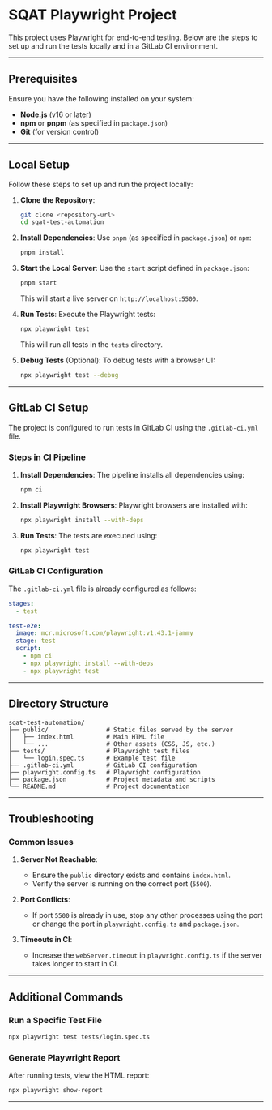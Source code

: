 # SQAT Playwright Project

This project uses [Playwright](https://playwright.dev/) for end-to-end testing. Below are the steps to set up and run the tests locally and in a GitLab CI environment.

---

## Prerequisites

Ensure you have the following installed on your system:
- **Node.js** (v16 or later)
- **npm** or **pnpm** (as specified in `package.json`)
- **Git** (for version control)

---

## Local Setup

Follow these steps to set up and run the project locally:

1. **Clone the Repository**:
   ```bash
   git clone <repository-url>
   cd sqat-test-automation
   ```

2. **Install Dependencies**:
   Use `pnpm` (as specified in `package.json`) or `npm`:
   ```bash
   pnpm install
   ```

3. **Start the Local Server**:
   Use the `start` script defined in `package.json`:
   ```bash
   pnpm start
   ```
   This will start a live server on `http://localhost:5500`.

4. **Run Tests**:
   Execute the Playwright tests:
   ```bash
   npx playwright test
   ```
   This will run all tests in the `tests` directory.

5. **Debug Tests** (Optional):
   To debug tests with a browser UI:
   ```bash
   npx playwright test --debug
   ```

---

## GitLab CI Setup

The project is configured to run tests in GitLab CI using the `.gitlab-ci.yml` file.

### Steps in CI Pipeline

1. **Install Dependencies**:
   The pipeline installs all dependencies using:
   ```bash
   npm ci
   ```

2. **Install Playwright Browsers**:
   Playwright browsers are installed with:
   ```bash
   npx playwright install --with-deps
   ```

3. **Run Tests**:
   The tests are executed using:
   ```bash
   npx playwright test
   ```

### GitLab CI Configuration

The `.gitlab-ci.yml` file is already configured as follows:
```yaml
stages:
  - test

test-e2e:
  image: mcr.microsoft.com/playwright:v1.43.1-jammy
  stage: test
  script:
    - npm ci
    - npx playwright install --with-deps
    - npx playwright test
```

---

## Directory Structure

```
sqat-test-automation/
├── public/                # Static files served by the server
│   ├── index.html         # Main HTML file
│   └── ...                # Other assets (CSS, JS, etc.)
├── tests/                 # Playwright test files
│   └── login.spec.ts      # Example test file
├── .gitlab-ci.yml         # GitLab CI configuration
├── playwright.config.ts   # Playwright configuration
├── package.json           # Project metadata and scripts
└── README.md              # Project documentation
```

---

## Troubleshooting

### Common Issues

1. **Server Not Reachable**:
   - Ensure the `public` directory exists and contains `index.html`.
   - Verify the server is running on the correct port (`5500`).

2. **Port Conflicts**:
   - If port `5500` is already in use, stop any other processes using the port or change the port in `playwright.config.ts` and `package.json`.

3. **Timeouts in CI**:
   - Increase the `webServer.timeout` in `playwright.config.ts` if the server takes longer to start in CI.

---

## Additional Commands

### Run a Specific Test File
```bash
npx playwright test tests/login.spec.ts
```

### Generate Playwright Report
After running tests, view the HTML report:
```bash
npx playwright show-report
```

---

